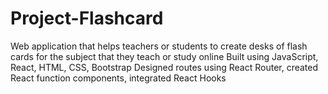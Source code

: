 # Project-Flashcard

Web application that helps teachers or students to create desks of flash cards for the subject that they teach or study online
Built using JavaScript, React, HTML, CSS, Bootstrap
Designed routes using React Router, created React function components, integrated React Hooks

